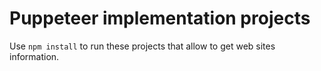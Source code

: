 # Puppeteer implementation projects

Use `npm install` to run these projects that allow to get web sites information.
